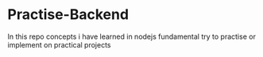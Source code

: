 # Practise-Backend 
 In this repo concepts i have learned in nodejs fundamental try to practise or implement on practical projects
